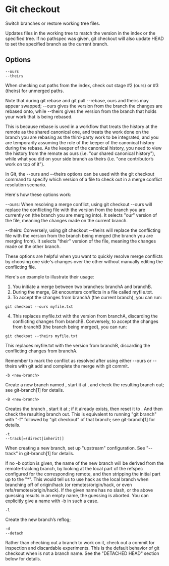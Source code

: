 # Git checkout

Switch branches or restore working tree files.

Updates files in the working tree to match the version in the index or the specified tree. If no pathspec was given, git checkout will also update HEAD to set the specified branch as the current branch.

## Options

```
--ours
--theirs
```

When checking out paths from the index, check out stage #2 (ours) or #3 (theirs) for unmerged paths.

Note that during git rebase and git pull --rebase, ours and theirs may appear swapped; --ours gives the version from the branch the changes are rebased onto, while --theirs gives the version from the branch that holds your work that is being rebased.

This is because rebase is used in a workflow that treats the history at the remote as the shared canonical one, and treats the work done on the branch you are rebasing as the third-party work to be integrated, and you are temporarily assuming the role of the keeper of the canonical history during the rebase. As the keeper of the canonical history, you need to view the history from the remote as ours (i.e. "our shared canonical history"), while what you did on your side branch as theirs (i.e. "one contributor’s work on top of it").

In Git, the --ours and --theirs options can be used with the git checkout command to specify which version of a file to check out in a merge conflict resolution scenario.

Here's how these options work:

--ours: When resolving a merge conflict, using git checkout --ours <file> will replace the conflicting file with the version from the branch you are currently on (the branch you are merging into). It selects "our" version of the file, meaning the changes made on the current branch.

--theirs: Conversely, using git checkout --theirs <file> will replace the conflicting file with the version from the branch being merged (the branch you are merging from). It selects "their" version of the file, meaning the changes made on the other branch.

These options are helpful when you want to quickly resolve merge conflicts by choosing one side's changes over the other without manually editing the conflicting file.

Here's an example to illustrate their usage:

1. You initiate a merge between two branches: branchA and branchB.
2. During the merge, Git encounters conflicts in a file called myfile.txt.
3. To accept the changes from branchA (the current branch), you can run:

```
git checkout --ours myfile.txt

```

4. This replaces myfile.txt with the version from branchA, discarding the conflicting changes from branchB.
   Conversely, to accept the changes from branchB (the branch being merged), you can run:

```
git checkout --theirs myfile.txt

```

This replaces myfile.txt with the version from branchB, discarding the conflicting changes from branchA.

Remember to mark the conflict as resolved after using either --ours or --theirs with git add <file> and complete the merge with git commit.

```
-b <new-branch>
```

Create a new branch named <new-branch>, start it at <start-point>, and check the resulting branch out; see git-branch[1] for details.

```
-B <new-branch>
```

Creates the branch <new-branch>, start it at <start-point>; if it already exists, then reset it to <start-point>. And then check the resulting branch out. This is equivalent to running "git branch" with "-f" followed by "git checkout" of that branch; see git-branch[1] for details.

```
-t
--track[=(direct|inherit)]
```

When creating a new branch, set up "upstream" configuration. See "--track" in git-branch[1] for details.

If no -b option is given, the name of the new branch will be derived from the remote-tracking branch, by looking at the local part of the refspec configured for the corresponding remote, and then stripping the initial part up to the "\*". This would tell us to use hack as the local branch when branching off of origin/hack (or remotes/origin/hack, or even refs/remotes/origin/hack). If the given name has no slash, or the above guessing results in an empty name, the guessing is aborted. You can explicitly give a name with -b in such a case.

```
-l

```

Create the new branch’s reflog;

```
-d
--detach
```

Rather than checking out a branch to work on it, check out a commit for inspection and discardable experiments. This is the default behavior of git checkout <commit> when <commit> is not a branch name. See the "DETACHED HEAD" section below for details.
